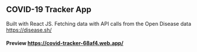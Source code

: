 
## COVID-19 Tracker App

Built with React JS. Fetching data with API calls from the Open Disease data https://disease.sh/



#### Preview https://covid-tracker-68af4.web.app/
